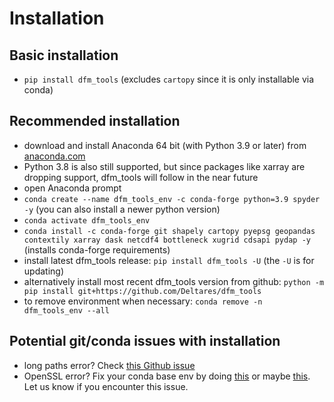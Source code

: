 # Installation

## Basic installation

- ``pip install dfm_tools`` (excludes ``cartopy`` since it is only installable via conda)

## Recommended installation

- download and install Anaconda 64 bit (with Python 3.9 or later) from [anaconda.com](https://www.anaconda.com/distribution/#download-section)
- Python 3.8 is also still supported, but since packages like xarray are dropping support, dfm_tools will follow in the near future
- open Anaconda prompt
- ``conda create --name dfm_tools_env -c conda-forge python=3.9 spyder -y`` (you can also install a newer python version)
- ``conda activate dfm_tools_env``
- ``conda install -c conda-forge git shapely cartopy pyepsg geopandas contextily xarray dask netcdf4 bottleneck xugrid cdsapi pydap -y`` (installs conda-forge requirements)
- install latest dfm_tools release: ``pip install dfm_tools -U`` (the ``-U`` is for updating)
- alternatively install most recent dfm_tools version from github: ``python -m pip install git+https://github.com/Deltares/dfm_tools``
- to remove environment when necessary: ``conda remove -n dfm_tools_env --all``

## Potential git/conda issues with installation

- long paths error? Check [this Github issue](https://github.com/Deltares/HYDROLIB-core/issues/327#issuecomment-1266534032)
- OpenSSL error? Fix your conda base env by doing [this](https://github.com/conda/conda/issues/11795#issuecomment-1335666474) or maybe [this](https://github.com/conda/conda/issues/11795#issuecomment-1382661765). Let us know if you encounter this issue.
